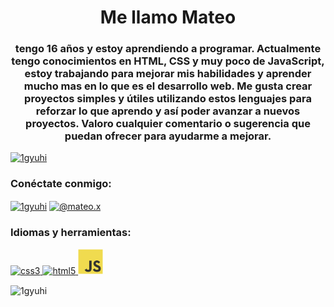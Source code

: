 <h1 align="center">Me llamo Mateo</h1>
<h3 align="center">tengo 16 años y estoy aprendiendo a programar. Actualmente tengo conocimientos en HTML, CSS y muy poco de JavaScript, estoy trabajando para mejorar mis habilidades y aprender mucho mas en lo que es el desarrollo web. Me gusta crear proyectos simples y útiles utilizando estos lenguajes para reforzar lo que aprendo y así poder avanzar a nuevos proyectos. Valoro cualquier comentario o sugerencia que puedan ofrecer para ayudarme a mejorar.</h3>

<p align="left"> <a href="https ://twitter.com/1gyuhi" target="blank"><img src="https://img.shields.io/twitter/follow/1gyuhi?logo=twitter&style=for-the-badge" alt="1gyuhi " /></a> </p>

<h3 align="left">Conéctate conmigo:</h3>
<p align="left">
<a href="https://twitter.com/1gyuhi" target="en blanco"><img align="center" src="https://raw.githubusercontent.com/rahuldkjain/github-profile-readme-generator/master/src/images/icons/Social/twitter.svg" alt="1gyuhi" altura="30" ancho="40" /></a>
<a href="https://www.youtube.com/c/@mateo.x" target="blank"><img align="center" src="https://raw.githubusercontent.com/rahuldkjain/ github-profile-readme-generator/master/src/images/icons/Social/youtube.svg" alt="@mateo.x" height="30" width="40" /></a>
</p>

<h3 align="left">Idiomas y herramientas:</h3>
<p align="left"> <a href="https://www.w3schools.com/css/" target="_blank" rel="noreferrer"> <img src="https://raw.githubusercontent. com/devicons/devicon/master/icons/css3/css3-original-wordmark.svg" alt="css3" width="40" height="40"/> </a> <a href="https:// www.w3.org/html/" target="_blank" rel="noreferrer"> <img src="https://raw.githubusercontent.com/devicons/devicon/master/icons/html5/html5-original-wordmark .svg" alt="html5" ancho="40" altura="40"/> </a> <a href="https://developer.mozilla.org/en-US/docs/Web/JavaScript" objetivo ="_en blanco" rel="noreferrer"> <img src="https://raw.githubusercontent.com/devicons/devicon/master/icons/javascript/javascript-original.svg" alt="javascript" width="40" height="40"/ > </a> </p>

<p><img align="center" src="https://github-readme-stats.vercel.app/api/top-langs?username=1gyuhi&show_icons=true&locale=en&layout=compact" alt="1gyuhi" /> </p>
